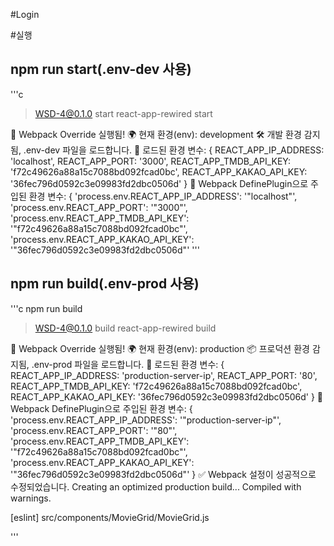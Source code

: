 #Login


#실행
## npm run start(.env-dev 사용)
'''c
> WSD-4@0.1.0 start
> react-app-rewired start

🚀 Webpack Override 실행됨!
🌍 현재 환경(env): development
🛠️ 개발 환경 감지됨, .env-dev 파일을 로드합니다.
📑 로드된 환경 변수: {
  REACT_APP_IP_ADDRESS: 'localhost',
  REACT_APP_PORT: '3000',
  REACT_APP_TMDB_API_KEY: 'f72c49626a88a15c7088bd092fcad0bc',
  REACT_APP_KAKAO_API_KEY: '36fec796d0592c3e09983fd2dbc0506d'
}
🔑 Webpack DefinePlugin으로 주입된 환경 변수: {
  'process.env.REACT_APP_IP_ADDRESS': '"localhost"',
  'process.env.REACT_APP_PORT': '"3000"',
  'process.env.REACT_APP_TMDB_API_KEY': '"f72c49626a88a15c7088bd092fcad0bc"',
  'process.env.REACT_APP_KAKAO_API_KEY': '"36fec796d0592c3e09983fd2dbc0506d"'
''' 

## npm run build(.env-prod 사용)
'''c
npm run build

> WSD-4@0.1.0 build
> react-app-rewired build

🚀 Webpack Override 실행됨!
🌍 현재 환경(env): production
📦 프로덕션 환경 감지됨, .env-prod 파일을 로드합니다.
📑 로드된 환경 변수: {
  REACT_APP_IP_ADDRESS: 'production-server-ip',
  REACT_APP_PORT: '80',
  REACT_APP_TMDB_API_KEY: 'f72c49626a88a15c7088bd092fcad0bc',
  REACT_APP_KAKAO_API_KEY: '36fec796d0592c3e09983fd2dbc0506d'
}
🔑 Webpack DefinePlugin으로 주입된 환경 변수: {
  'process.env.REACT_APP_IP_ADDRESS': '"production-server-ip"',
  'process.env.REACT_APP_PORT': '"80"',
  'process.env.REACT_APP_TMDB_API_KEY': '"f72c49626a88a15c7088bd092fcad0bc"',
  'process.env.REACT_APP_KAKAO_API_KEY': '"36fec796d0592c3e09983fd2dbc0506d"'
}
✅ Webpack 설정이 성공적으로 수정되었습니다.
Creating an optimized production build...
Compiled with warnings.

[eslint] 
src/components/MovieGrid/MovieGrid.js

'''